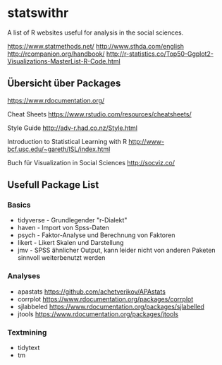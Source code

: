 # statswithr
A list of R websites useful for analysis in the social sciences. 

https://www.statmethods.net/
http://www.sthda.com/english
http://rcompanion.org/handbook/
http://r-statistics.co/Top50-Ggplot2-Visualizations-MasterList-R-Code.html


## Übersicht über Packages
https://www.rdocumentation.org/

Cheat Sheets
https://www.rstudio.com/resources/cheatsheets/

Style Guide
http://adv-r.had.co.nz/Style.html

Introduction to Statistical Learning with R
http://www-bcf.usc.edu/~gareth/ISL/index.html

Buch für Visualization in Social Sciences
http://socviz.co/


## Usefull Package List
### Basics
* tidyverse - Grundlegender "r-Dialekt" 
* haven - Import von Spss-Daten 
* psych - Faktor-Analyse und Berechnung von Faktoren
* likert - Likert Skalen und Darstellung 
* jmv - SPSS ähnlicher Output, kann leider nicht von anderen Paketen sinnvoll weiterbenutzt werden

### Analyses
* apastats https://github.com/achetverikov/APAstats
* corrplot https://www.rdocumentation.org/packages/corrplot
* sjlabbeled https://www.rdocumentation.org/packages/sjlabelled
* jtools https://www.rdocumentation.org/packages/jtools

### Textmining
* tidytext
* tm
